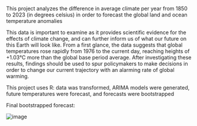 This project analyzes the difference in average climate per year from 1850 to 2023 (in degrees celsius) in order to forecast the global land and ocean temperature anomalies

This data is important to examine as it provides scientific evidence for the effects of climate change, and can further inform us of what our future on this Earth will look like. From a first glance, the data suggests that global temperatures rose rapidly from 1976 to the current day, reaching heights of +1.03℃ more than the global base period average. After investigating these results, findings should be used to spur policymakers to make decisions in order to change our current trajectory with an alarming rate of global warming.

This project uses R: data was transformed, ARIMA models were generated, future temperatures were forecast, and forecasts were bootstrapped

Final bootstrapped forecast:

![image](https://github.com/debbie-lyv/debbie-lyv/assets/99438507/cda082e1-a753-43a0-9073-46dae24b934e)

